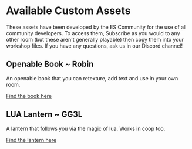 # Available Custom Assets

These assets have been developed by the ES Community for the use of all community developers. To access them, Subscribe as you would to any other room (but these aren't generally playable) then copy them into your workshop files. If you have any questions, ask us in our Discord channel!

<div className="highlight-div">

## Openable Book ~ Robin

An openable book that you can retexture, add text and use in your own room. 

[Find the book here](http://steamcommunity.com/sharedfiles/filedetails/?id=3015061593)

</div>

<div className="highlight-div">

## LUA Lantern ~ GG3L

A lantern that follows you via the magic of lua. Works in coop too.

[Find the lantern here](https://steamcommunity.com/sharedfiles/filedetails/?id=3044396073&searchtext=lantern)

</div>
